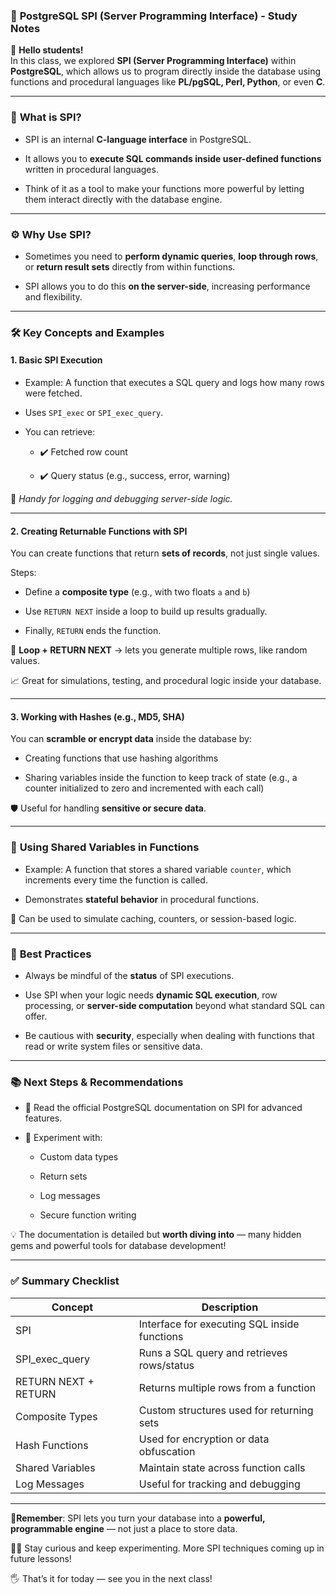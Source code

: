 ### 📘 **PostgreSQL SPI (Server Programming Interface) - Study Notes**

👋 **Hello students!**  
In this class, we explored **SPI (Server Programming Interface)** within **PostgreSQL**, which allows us to program directly inside the database using functions and procedural languages like **PL/pgSQL, Perl, Python**, or even **C**.

---

### 🧠 **What is SPI?**

- SPI is an internal **C-language interface** in PostgreSQL.
    
- It allows you to **execute SQL commands inside user-defined functions** written in procedural languages.
    
- Think of it as a tool to make your functions more powerful by letting them interact directly with the database engine.
    

---

### ⚙️ **Why Use SPI?**

- Sometimes you need to **perform dynamic queries**, **loop through rows**, or **return result sets** directly from within functions.
    
- SPI allows you to do this **on the server-side**, increasing performance and flexibility.
    

---

### 🛠️ **Key Concepts and Examples**

#### 1. **Basic SPI Execution**

- Example: A function that executes a SQL query and logs how many rows were fetched.
    
- Uses `SPI_exec` or `SPI_exec_query`.
    
- You can retrieve:
    
    - ✔️ Fetched row count
        
    - ✔️ Query status (e.g., success, error, warning)
        

📌 _Handy for logging and debugging server-side logic._

---

#### 2. **Creating Returnable Functions with SPI**

You can create functions that return **sets of records**, not just single values.

Steps:

- Define a **composite type** (e.g., with two floats `a` and `b`)
    
- Use `RETURN NEXT` inside a loop to build up results gradually.
    
- Finally, `RETURN` ends the function.
    

🔁 **Loop + RETURN NEXT** → lets you generate multiple rows, like random values.

📈 Great for simulations, testing, and procedural logic inside your database.

---

#### 3. **Working with Hashes (e.g., MD5, SHA)**

You can **scramble or encrypt data** inside the database by:

- Creating functions that use hashing algorithms
    
- Sharing variables inside the function to keep track of state (e.g., a counter initialized to zero and incremented with each call)
    

🛡️ Useful for handling **sensitive or secure data**.

---

### 🔐 **Using Shared Variables in Functions**

- Example: A function that stores a shared variable `counter`, which increments every time the function is called.
    
- Demonstrates **stateful behavior** in procedural functions.
    

🧩 Can be used to simulate caching, counters, or session-based logic.

---

### 📄 **Best Practices**

- Always be mindful of the **status** of SPI executions.
    
- Use SPI when your logic needs **dynamic SQL execution**, row processing, or **server-side computation** beyond what standard SQL can offer.
    
- Be cautious with **security**, especially when dealing with functions that read or write system files or sensitive data.
    

---

### 📚 **Next Steps & Recommendations**

- 📖 Read the official PostgreSQL documentation on SPI for advanced features.
    
- 🔬 Experiment with:
    
    - Custom data types
        
    - Return sets
        
    - Log messages
        
    - Secure function writing
        

💡 The documentation is detailed but **worth diving into** — many hidden gems and powerful tools for database development!

---

### ✅ **Summary Checklist**

|Concept|Description|
|---|---|
|SPI|Interface for executing SQL inside functions|
|SPI_exec_query|Runs a SQL query and retrieves rows/status|
|RETURN NEXT + RETURN|Returns multiple rows from a function|
|Composite Types|Custom structures used for returning sets|
|Hash Functions|Used for encryption or data obfuscation|
|Shared Variables|Maintain state across function calls|
|Log Messages|Useful for tracking and debugging|

---

📍**Remember**: SPI lets you turn your database into a **powerful, programmable engine** — not just a place to store data.

🧑‍💻 Stay curious and keep experimenting. More SPI techniques coming up in future lessons!

🖐️ That’s it for today — see you in the next class!